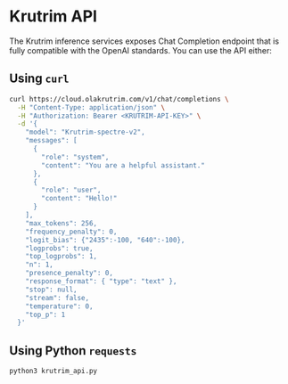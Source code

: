 # Krutrim API
The Krutrim inference services exposes Chat Completion endpoint that is fully compatible with the OpenAI standards. You can use the API either:

## Using `curl`

```bash
curl https://cloud.olakrutrim.com/v1/chat/completions \
  -H "Content-Type: application/json" \
  -H "Authorization: Bearer <KRUTRIM-API-KEY>" \
  -d '{
    "model": "Krutrim-spectre-v2",
    "messages": [
      {
        "role": "system",
        "content": "You are a helpful assistant."
      },
      {
        "role": "user",
        "content": "Hello!"
      }
    ],
    "max_tokens": 256,
    "frequency_penalty": 0,
    "logit_bias": {"2435":-100, "640":-100},
    "logprobs": true,
    "top_logprobs": 1,
    "n": 1,
    "presence_penalty": 0,
    "response_format": { "type": "text" },
    "stop": null,
    "stream": false,
    "temperature": 0,
    "top_p": 1
  }'
```
## Using Python `requests`

```bash
python3 krutrim_api.py
```
